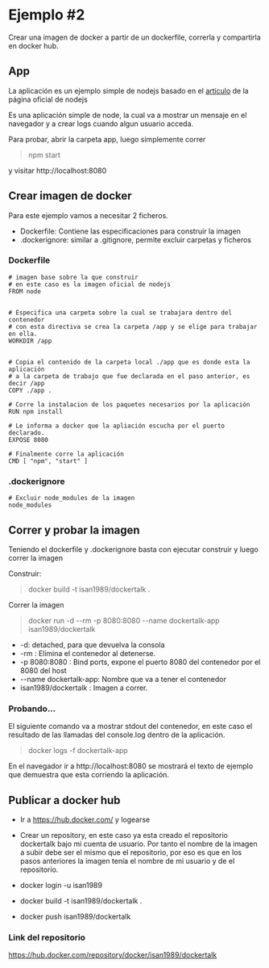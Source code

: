 # Ejemplo #2

Crear una imagen de docker a partir de un dockerfile, correrla y compartirla en docker hub.


## App
La aplicación es un ejemplo simple de nodejs basado en el [artículo](https://nodejs.org/en/docs/guides/nodejs-docker-webapp/) de la página oficial de nodejs


Es una aplicación simple de node, la cual va a mostrar un mensaje en el navegador y a crear logs cuando algun usuario acceda.

Para probar, abrir la carpeta app, luego simplemente correr
> npm start

 y visitar http://localhost:8080


## Crear imagen de docker

Para este ejemplo vamos a necesitar 2 ficheros.
 - Dockerfile: Contiene las especificaciones para construir la imagen
 - .dockerignore: similar a .gitignore, permite excluir carpetas y ficheros

### Dockerfile
    
    # imagen base sobre la que construir
    # en este caso es la imagen oficial de nodejs
    FROM node


    # Especifica una carpeta sobre la cual se trabajara dentro del contenedor
    # con esta directiva se crea la carpeta /app y se elige para trabajar en ella.
    WORKDIR /app


    # Copia el contenido de la carpeta local ./app que es donde esta la aplicación
    # a la carpeta de trabajo que fue declarada en el paso anterior, es decir /app
    COPY ./app .

    # Corre la instalacion de los paquetes necesarios por la aplicación
    RUN npm install

    # Le informa a docker que la apliación escucha por el puerto declarado.
    EXPOSE 8080

    # Finalmente corre la aplicación
    CMD [ "npm", "start" ]


### .dockerignore

    # Excluir node_modules de la imagen
    node_modules

## Correr y probar la imagen
 Teniendo el dockerfile y .dockerignore basta con ejecutar construir y luego correr la imagen

Construir:
 > docker build -t isan1989/dockertalk .

Correr la imagen
>  docker run -d --rm -p 8080:8080 --name dockertalk-app isan1989/dockertalk

- -d: detached, para que devuelva la consola
- -rm : Elimina el contenedor al detenerse.
- -p 8080:8080 : Bind ports, expone el puerto 8080 del contenedor por el 8080 del host
- --name dockertalk-app: Nombre que va a tener el contenedor
- isan1989/dockertalk : Imagen a correr.


### Probando...
El siguiente comando va a mostrar stdout del contenedor, en este caso el resultado de las llamadas del console.log dentro de la aplicación.

> docker logs -f dockertalk-app

En el navegador ir a http://localhost:8080 se mostrará el texto de ejemplo que demuestra que esta corriendo la aplicación.



## Publicar a docker hub

- Ir a https://hub.docker.com/ y logearse
- Crear un repository, en este caso ya esta creado el repositorio dockertalk bajo mi cuenta de usuario. Por tanto el nombre de la imagen a subir debe ser el mismo que el repositorio, por eso es que en los pasos anteriores la imagen tenía el nombre de mi usuario y de el repositorio.
 
- docker login -u isan1989
- docker build -t isan1989/dockertalk .
- docker push isan1989/dockertalk
  

### Link del repositorio

https://hub.docker.com/repository/docker/isan1989/dockertalk